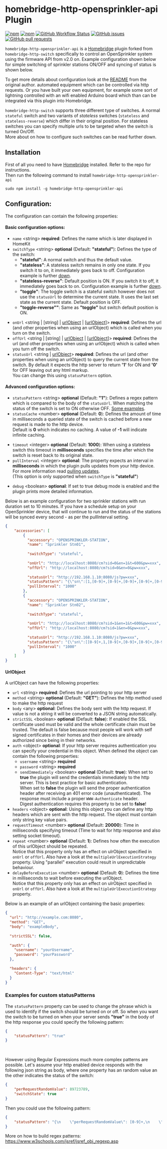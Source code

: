 # homebridge-http-opensprinkler-api Plugin

[![npm](https://img.shields.io/npm/v/homebridge-http-opensprinkler-api?style=for-the-badge)](https://www.npmjs.com/package/homebridge-http-opensprinkler-api)
[![npm](https://img.shields.io/npm/dt/homebridge-http-opensprinkler-api?style=for-the-badge)](https://www.npmjs.com/package/homebridge-http-opensprinkler-api)
[![GitHub Workflow Status](https://img.shields.io/github/workflow/status/1MC/homebridge-http-opensprinkler-api/Node-CI?style=for-the-badge)](https://github.com/1MC/homebridge-http-opensprinkler-api/actions?query=workflow%3A%22Node-CI%22)
[![GitHub issues](https://img.shields.io/github/issues/1MC/homebridge-http-opensprinkler-api?style=for-the-badge)](https://github.com/Supereg/homebridge-http-switch/issues)
[![GitHub pull requests](https://img.shields.io/github/issues-pr/1MC/homebridge-http-opensprinkler-api?style=for-the-badge)](https://github.com/1MC/homebridge-http-opensprinkler-api/pulls)


`homebridge-http-opensprinkler-api` is a [Homebridge](https://github.com/nfarina/homebridge) plugin forked from `homebridge-http-switch` specifically to control an OpenSprinkler system using the firmware API from v2.0 on. Example configuration shown below for simple switching of sprinkler stations ON/OFF and syncing of status is shown below.

To get more details about configuration look at the 
[README](https://github.com/Supereg/homebridge-http-notification-server) from the original author.
automated equipment which can be controlled via http requests. Or you have built your own equipment, for example some sort 
of lightning controlled with an wifi enabled Arduino board which than can be integrated via this plugin into Homebridge.

`homebridge-http-switch` supports three different type of switches. A normal `stateful` switch and two variants of 
_stateless_ switches (`stateless` and `stateless-reverse`) which differ in their original position. For stateless switches 
you can specify multiple urls to be targeted when the switch is turned On/Off.   
More about on how to configure such switches can be read further down.

## Installation

First of all you need to have [Homebridge](https://github.com/nfarina/homebridge) installed. Refer to the repo for 
instructions.  
Then run the following command to install `homebridge-http-opensprinkler-api`

```
sudo npm install -g homebridge-http-opensprinkler-api
```

## Configuration:

The configuration can contain the following properties:

#### Basic configuration options:

- `name` \<string\> **required**: Defines the name which is later displayed in HomeKit
- `switchType` \<string\> **optional** \(Default: **"stateful"**\): Defines the type of the switch:
    * **"stateful"**: A normal switch and thus the default value.
    * **"stateless"**: A stateless switch remains in only one state. If you switch it to on, it immediately goes back to off. 
    Configuration example is further [down](#stateless-switch).
    * **"stateless-reverse"**: Default position is ON. If you switch it to off, it immediately goes back to on. 
    Configuration example is further [down](#reverse-stateless-switch).
    * **"toggle"**: The toggle switch is a stateful switch however does not use the `statusUrl` to determine the current 
    state. It uses the last set state as the current state. Default position is OFF.
    * **"toggle-reverse""**: Same as **"toggle"** but switch default position is ON.

* `onUrl` \<string | \[string\] | [urlObject](#urlobject) | [[urlObject](#urlobject)]\> **required**: Defines the url 
(and other properties when using an urlObject) which is called when you turn on the switch.
* `offUrl` \<string | \[string\] | [urlObject](#urlobject) | [[urlObject](#urlobject)]\> **required**: Defines the url 
(and other properties when using an urlObject) which is called when you turn off the switch.
* `statusUrl` \<string | [urlObject](#urlobject)\> **required**: Defines the url 
(and other properties when using an urlObject) to query the current state from the switch. By default it expects the http 
server to return **'1'** for ON and **'0'** for OFF leaving out any html markup.  
You can change this using `statusPattern` option.  

#### Advanced configuration options:

- `statusPattern` \<string\> **optional** \(Default: **"1"**\): Defines a regex pattern which is compared to the body of the `statusUrl`.
When matching the status of the switch is set to ON otherwise OFF. [Some examples](#examples-for-custom-statuspatterns).
- `statusCache` \<number\> **optional** \(Default: **0**\): Defines the amount of time in milliseconds a queried state 
 of the switch is cached before a new request is made to the http device.  
 Default is **0** which indicates no caching. A value of **-1** will indicate infinite caching. 

* `timeout` \<integer\> **optional** \(Default: **1000**\): When using a stateless switch this timeout in 
**milliseconds** specifies the time after which the switch is reset back to its original state.
* `pullInterval` \<integer\> **optional**: The property expects an interval in **milliseconds** in which the plugin 
pulls updates from your http device. For more information read [pulling updates](#the-pull-way).  
(This option is only supported when `switchType` is **"stateful"**)

- `debug` \<boolean\> **optional**: If set to true debug mode is enabled and the plugin prints more detailed information.

Below is an example configuration for two sprinkler stations with run duration set to 10 minutes.  If you have a schedule setup on your OpenSprinkler device, that will continue to run and the status of the stations will be synced every second - as per the pullInterval setting.

```json
{
    "accessories": [
        {
          "accessory": "OPENSPRINKLER-STATION",
          "name": "Sprinkler Stn01",
          
          "switchType": "stateful",
          
          "onUrl": "http://localhost:8080/cm?sid=0&en=1&t=600&pw=xxx",
          "offUrl": "http://localhost:8080/cm?sid=0&en=0&pw=xxx",
          
          "statusUrl": "http://192.168.1.10:8080/js?pw=xxx",
          "statusPattern": "{\"sn\":[1,[0-9]+,[0-9]+,[0-9]+,[0-9]+,[0-9]+,[0-9]+,[0-9]+],\"nstations\":8}",
          "pullInterval": "1000"
        },
        {
          "accessory": "OPENSPRINKLER-STATION",
          "name": "Sprinkler Stn02",
          
          "switchType": "stateful",
          
          "onUrl": "http://localhost:8080/cm?sid=1&en=1&t=600&pw=xxx",
          "offUrl": "http://localhost:8080/cm?sid=1&en=0&pw=xxx",
          
          "statusUrl": "http://192.168.1.10:8080/js?pw=xxx",
          "statusPattern": "{\"sn\":[[0-9]+,1,[0-9]+,[0-9]+,[0-9]+,[0-9]+,[0-9]+,[0-9]+],\"nstations\":8}",
          "pullInterval": "1000"
        }
    ]
}
```

#### UrlObject

A urlObject can have the following properties:
* `url` \<string\> **required**: Defines the url pointing to your http server
* `method` \<string\> **optional** \(Default: **"GET"**\): Defines the http method used to make the http request
* `body` \<any\> **optional**: Defines the body sent with the http request. If value is not a string it will be 
converted to a JSON string automatically.
* `strictSSL` \<boolean\> **optional** \(Default: **false**\): If enabled the SSL certificate used must be valid and 
the whole certificate chain must be trusted. The default is false because most people will work with self signed 
certificates in their homes and their devices are already authorized since being in their networks.
* `auth` \<object\> **optional**: If your http server requires authentication you can specify your credential in this 
object. When defined the object can contain the following properties:
    * `username` \<string\> **required**
    * `password` \<string\> **required**
    * `sendImmediately` \<boolean\> **optional** \(Default: **true**\): When set to **true** the plugin will send the 
            credentials immediately to the http server. This is best practice for basic authentication.  
            When set to **false** the plugin will send the proper authentication header after receiving an 401 error code 
            (unauthenticated). The response must include a proper `WWW-Authenticate` header.  
            Digest authentication requires this property to be set to **false**!
* `headers` \<object\> **optional**: Using this object you can define any http headers which are sent with the http 
request. The object must contain only string key value pairs.  
* `requestTimeout` \<number\> **optional** \(Default: **20000**\): Time in milliseconds specifying timeout (Time to wait
    for http response and also setting socket timeout).
* `repeat` \<number\> **optional** \(Default: **1**\): Defines how often the execution of this urlObject should 
    be repeated.  
    Notice that this property only has an effect on ulrObject specified in `onUrl` or `offUrl`.
    Also have a look at the `multipleUrlExecutionStrategy` property. Using "parallel" execution could result in
    unpredictable behaviour.
* `delayBeforeExecution` \<number\> **optional** \(Default: **0**\): Defines the time in milliseconds to wait 
    before executing the urlObject.  
    Notice that this property only has an effect on ulrObject specified in `onUrl` or `offUrl`.
    Also have a look at the `multipleUrlExecutionStrategy` property.
  
Below is an example of an urlObject containing the basic properties:
```json
{
  "url": "http://example.com:8080",
  "method": "GET",
  "body": "exampleBody",
  
  "strictSSL": false,
  
  "auth": {
    "username": "yourUsername",
    "password": "yourPassword"
  },
  
  "headers": {
    "Content-Type": "text/html"
  }
}
```

### Examples for custom statusPatterns

The `statusPattern` property can be used to change the phrase which is used to identify if the switch should be turned on 
or off. So when you want the switch to be turned on when your server sends **"true"** in the body of the http response you
could specify the following pattern:
```json
{
    "statusPattern": "true"
}
```

<br>

However using Regular Expressions much more complex patterns are possible. Let's assume your http enabled device responds 
with the following json string as body, where one property has an random value an the other indicates the status of the 
switch:
```json
{
    "perRequestRandomValue": 89723789,
    "switchState": true
}
```
Then you could use the following pattern:
```json
{
    "statusPattern": "{\n    \"perRequestRandomValue\": [0-9]+,\n    \"switchState\": true\n}"
}
```
More on how to build regex patterns: https://www.w3schools.com/jsref/jsref_obj_regexp.asp

